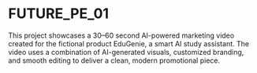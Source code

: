 # FUTURE_PE_01
This project showcases a 30–60 second AI-powered marketing video created for the fictional product EduGenie, a smart AI study assistant. The video uses a combination of AI-generated visuals, customized branding, and smooth editing to deliver a clean, modern promotional piece.
